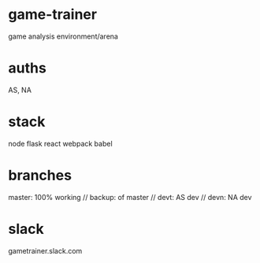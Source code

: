# game-trainer
game analysis environment/arena
# auths
AS, NA
# stack
node flask react webpack babel
# branches
master: 100% working // backup: of master // devt: AS dev // devn: NA dev
# slack
gametrainer.slack.com
